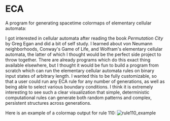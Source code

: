 # ECA
A program for generating spacetime colormaps of elementary cellular automata:

I got interested in cellular automata after reading the book _Permutation City_ by Greg Egan and did a bit of self study. I learned about von Neumann neighborhoods, Conway's Game of Life, and Wolfram's elementary cellular automata, the latter of which I thought would be the perfect side project to throw together.
There are already programs which do this exact thing
available elsewhere, but I thought it would be fun to build a program from scratch which can run the elementary cellular automata rules on binary input states
of arbitrary length. I wanted this to be fully customizable, so that a user could run any ECA rule for any number of generations, as well as being able to select
various boundary conditions. I think it is extremely interesting to see such a clear visualization that simple, deterministic computational rules can generate
both random patterns and complex, persistent structures across generations.

Here is an example of a colormap output for rule 110:
![rule110_example](https://user-images.githubusercontent.com/33963737/172966363-37ddc5d7-dbc2-443d-a601-2b43f0935051.png)
